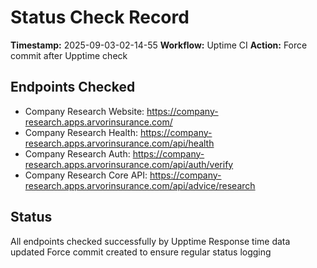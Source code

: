 # Status Check Record

**Timestamp:** 2025-09-03-02-14-55
**Workflow:** Uptime CI
**Action:** Force commit after Upptime check

## Endpoints Checked
- Company Research Website: https://company-research.apps.arvorinsurance.com/
- Company Research Health: https://company-research.apps.arvorinsurance.com/api/health
- Company Research Auth: https://company-research.apps.arvorinsurance.com/api/auth/verify
- Company Research Core API: https://company-research.apps.arvorinsurance.com/api/advice/research

## Status
All endpoints checked successfully by Upptime
Response time data updated
Force commit created to ensure regular status logging

